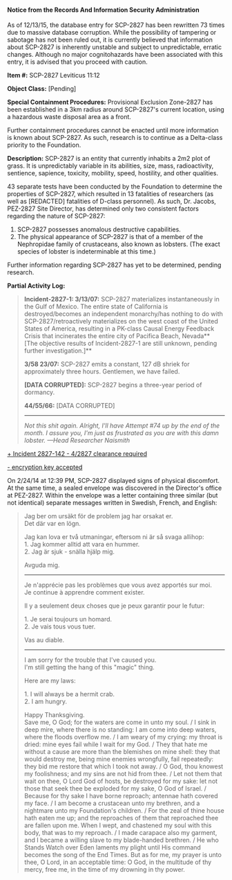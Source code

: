 #### Notice from the Records And Information Security Administration

As of 12/13/15, the database entry for SCP-2827 has been rewritten 73 times due to massive database corruption. While the possibility of tampering or sabotage has not been ruled out, it is currently believed that information about SCP-2827 is inherently unstable and subject to unpredictable, erratic changes. Although no major cognitohazards have been associated with this entry, it is advised that you proceed with caution.

**Item #:** SCP-2827 Leviticus 11:12

**Object Class:** \[Pending\]

**Special Containment Procedures:** Provisional Exclusion Zone-2827 has been established in a 3km radius around SCP-2827's current location, using a hazardous waste disposal area as a front.

Further containment procedures cannot be enacted until more information is known about SCP-2827. As such, research is to continue as a Delta-class priority to the Foundation.

**Description:** SCP-2827 is an entity that currently inhabits a 2m2 plot of grass. It is unpredictably variable in its abilities, size, mass, radioactivity, sentience, sapience, toxicity, mobility, speed, hostility, and other qualities.

43 separate tests have been conducted by the Foundation to determine the properties of SCP-2827, which resulted in 13 fatalities of researchers (as well as \[REDACTED\] fatalities of D-class personnel). As such, Dr. Jacobs, PEZ-2827 Site Director, has determined only two consistent factors regarding the nature of SCP-2827:

1.  SCP-2827 possesses anomalous destructive capabilities.
2.  The physical appearance of SCP-2827 is that of a member of the Nephropidae family of crustaceans, also known as lobsters. (The exact species of lobster is indeterminable at this time.)

Further information regarding SCP-2827 has yet to be determined, pending research.

**Partial Activity Log:**

> **Incident-2827-1: 3/13/07:** SCP-2827 materializes instantaneously in the Gulf of Mexico. The entire state of California is destroyed/becomes an independent monarchy/has nothing to do with SCP-2827/retroactively materializes on the west coast of the United States of America, resulting in a PK-class Causal Energy Feedback Crisis that incinerates the entire city of Pacifica Beach, Nevada**\[The objective results of Incident-2827-1 are still unknown, pending further investigation.\]**
> 
> **3/58 23/07:** SCP-2827 emits a constant, 127 dB shriek for approximately three hours. Gentlemen, we have failed.
> 
> **\[DATA CORRUPTED\]:** SCP-2827 begins a three-year period of dormancy.
> 
> **44/55/66:** \[DATA CORRUPTED\]
> 
> * * *
> 
> _Not this shit again. Alright, I'll have Attempt #74 up by the end of the month. I assure you, I'm just as frustrated as you are with this damn lobster. —Head Researcher Naismith_

[+ Incident 2827-142 - 4/2827 clearance required](javascript:;)

[\- encryption key accepted](javascript:;)

On 2/24/14 at 12:39 PM, SCP-2827 displayed signs of physical discomfort. At the same time, a sealed envelope was discovered in the Director's office at PEZ-2827. Within the envelope was a letter containing three similar (but not identical) separate messages written in Swedish, French, and English:

> Jag ber om ursäkt för de problem jag har orsakat er.  
> Det där var en lögn.
> 
> Jag kan lova er två utmaningar, eftersom ni är så svaga allihop:  
> 1\. Jag kommer alltid att vara en hummer.  
> 2\. Jag är sjuk - snälla hjälp mig.
> 
> Avguda mig.
> 
> * * *
> 
> Je n'apprécie pas les problèmes que vous avez apportés sur moi.  
> Je continue à apprendre comment exister.
> 
> Il y a seulement deux choses que je peux garantir pour le futur:
> 
> 1\. Je serai toujours un homard.  
> 2\. Je vais tous vous tuer.
> 
> Vas au diable.
> 
> * * *
> 
> I am sorry for the trouble that I've caused you.  
> I'm still getting the hang of this "magic" thing.
> 
> Here are my laws:
> 
> 1\. I will always be a hermit crab.  
> 2\. I am hungry.
> 
> Happy Thanksgiving.  
> Save me, O God; for the waters are come in unto my soul. / I sink in deep mire, where there is no standing: I am come into deep waters, where the floods overflow me. / I am weary of my crying: my throat is dried: mine eyes fail while I wait for my God. / They that hate me without a cause are more than the blemishes on mine shell: they that would destroy me, being mine enemies wrongfully, fail repeatedly: they bid me restore that which I took not away. / O God, thou knowest my foolishness; and my sins are not hid from thee. / Let not them that wait on thee, O Lord God of hosts, be destroyed for my sake: let not those that seek thee be exploded for my sake, O God of Israel. / Because for thy sake I have borne reproach; antennae hath covered my face. / I am become a crustacean unto my brethren, and a nightmare unto my Foundation's children. / For the zeal of thine house hath eaten me up; and the reproaches of them that reproached thee are fallen upon me. When I wept, and chastened my soul with this body, that was to my reproach. / I made carapace also my garment, and I became a willing slave to my blade-handed brethren. / He who Stands Watch over Eden laments my plight until His command becomes the song of the End Times. But as for me, my prayer is unto thee, O Lord, in an acceptable time: O God, in the multitude of thy mercy, free me, in the time of my drowning in thy power.